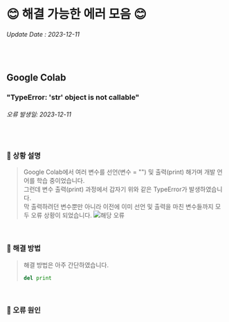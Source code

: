 <!-- Introduction -->
# 😊 해결 가능한 에러 모음 😊

<!-- Update Date -->
###### Update Date : 2023-12-11

<br/>

<!-- Google Colab -->
## Google Colab
### "TypeError: 'str' object is not callable"
###### 오류 발생일: 2023-12-11

<br/>

### 📌 상황 설명
> Google Colab에서 여러 변수를 선언(변수 = "") 및 출력(print) 해가며 개발 언어를 학습 중이었습니다.  
> 그런데 변수 출력(print) 과정에서 갑자기 위와 같은 TypeError가 발생하였습니다.  
> 막 출력하려던 변수뿐만 아니라 이전에 이미 선언 및 출력을 마친 변수들까지 모두 오류 상황이 되었습니다.
> ![해당 오류](https://github.com/Kim-src/Errors/assets/150884526/c361ba6a-49bf-4aa1-9e0a-79aca87ac743)

<br/>

### 📌 해결 방법
> 해결 방법은 아주 간단하였습니다.
> ``` Python
> del print
> ```

<br/>

### 📌 오류 원인
